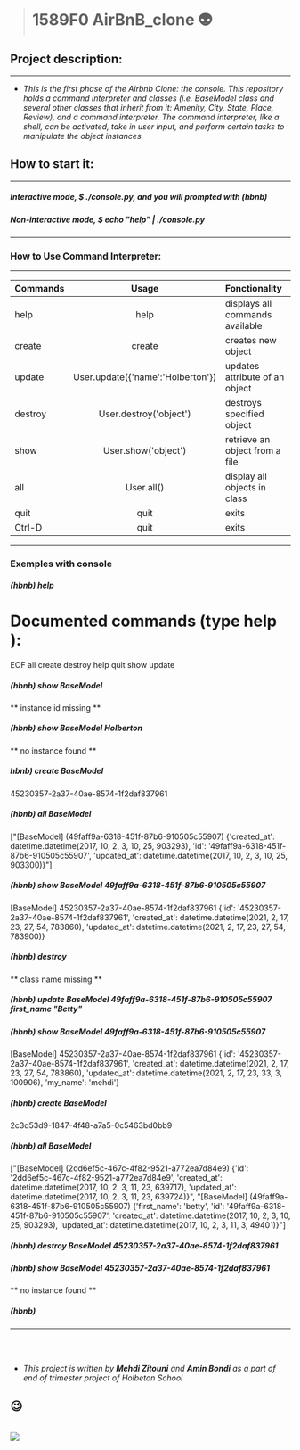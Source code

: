 ># 1589F0 AirBnB_clone :alien:
## Project description:

******

* *This is the first phase of the Airbnb Clone: the console. This repository holds a command interpreter and classes (i.e. BaseModel class and several other classes that inherit from it: Amenity, City, State, Place, Review), and a command interpreter. The command interpreter, like a shell, can be activated, take in user input, and perform certain tasks to manipulate the object instances.*


## How to start it:
******
##### Interactive mode, $ ./console.py, and you will prompted with (hbnb)
##### Non-interactive mode, $ echo "help" | ./console.py
******

### How to Use Command Interpreter:
******

|   Commands  |           Usage                |      Fonctionality               |
| ----------- |:------------------------------:|:--------------------------------|
| help        | help                           | displays all commands available  |
| create      | create <class>                 | creates new object               |
| update      |User.update({'name':'Holberton'})|updates attribute of an object	  |
| destroy     |User.destroy('object')          | destroys specified object        |
| show        | User.show('object')            | retrieve an object from a file   |
| all         | User.all()                     | display all objects in class     |
| quit        | quit                           | exits                            |
| Ctrl-D      | quit                           | exits                            |

******
### Exemples with console

##### (hbnb) help
Documented commands (type help <topic>):
========================================
EOF  all  create  destroy  help  quit  show  update

##### (hbnb) show BaseModel
** instance id missing **
##### (hbnb) show BaseModel Holberton
** no instance found **
##### hbnb) create BaseModel
45230357-2a37-40ae-8574-1f2daf837961
##### (hbnb) all BaseModel
["[BaseModel] (49faff9a-6318-451f-87b6-910505c55907) {'created_at': datetime.datetime(2017, 10, 2, 3, 10, 25, 903293), 'id': '49faff9a-6318-451f-87b6-910505c55907', 'updated_at': datetime.datetime(2017, 10, 2, 3, 10, 25, 903300)}"]
##### (hbnb) show BaseModel 49faff9a-6318-451f-87b6-910505c55907
[BaseModel] 45230357-2a37-40ae-8574-1f2daf837961 {'id': '45230357-2a37-40ae-8574-1f2daf837961', 'created_at': datetime.datetime(2021, 2, 17, 23, 27, 54, 783860), 'updated_at': datetime.datetime(2021, 2, 17, 23, 27, 54, 783900)}

##### (hbnb) destroy
** class name missing **
##### (hbnb) update BaseModel 49faff9a-6318-451f-87b6-910505c55907 first_name "Betty"
##### (hbnb) show BaseModel 49faff9a-6318-451f-87b6-910505c55907
[BaseModel] 45230357-2a37-40ae-8574-1f2daf837961 {'id': '45230357-2a37-40ae-8574-1f2daf837961', 'created_at': datetime.datetime(2021, 2, 17, 23, 27, 54, 783860), 'updated_at': datetime.datetime(2021, 2, 17, 23, 33, 3, 100906), 'my_name': 'mehdi'}
##### (hbnb) create BaseModel
2c3d53d9-1847-4f48-a7a5-0c5463bd0bb9
##### (hbnb) all BaseModel
["[BaseModel] (2dd6ef5c-467c-4f82-9521-a772ea7d84e9) {'id': '2dd6ef5c-467c-4f82-9521-a772ea7d84e9', 'created_at': datetime.datetime(2017, 10, 2, 3, 11, 23, 639717), 'updated_at': datetime.datetime(2017, 10, 2, 3, 11, 23, 639724)}", "[BaseModel] (49faff9a-6318-451f-87b6-910505c55907) {'first_name': 'betty', 'id': '49faff9a-6318-451f-87b6-910505c55907', 'created_at': datetime.datetime(2017, 10, 2, 3, 10, 25, 903293), 'updated_at': datetime.datetime(2017, 10, 2, 3, 11, 3, 49401)}"] 
##### (hbnb) destroy BaseModel 45230357-2a37-40ae-8574-1f2daf837961
##### (hbnb) show BaseModel 45230357-2a37-40ae-8574-1f2daf837961
** no instance found **
##### (hbnb)

******
<br>
<br>

* *This project is written by **Mehdi Zitouni** and **Amin Bondi** as a part of end of trimester project of Holbeton School* 
## :wink:
<br>
<img src="https://www.holbertonschool.com/holberton-logo.png">


